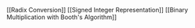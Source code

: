 [[Radix Conversion]]
[[Signed Integer Representation]]
[[Binary Multiplication with Booth's Algorithm]]
